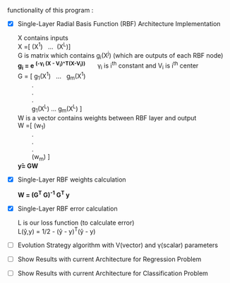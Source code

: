 functionality of this program :

 - [x] Single-Layer Radial Basis Function (RBF) Architecture Implementation 
 
    X contains inputs <br/>
    X =[ (X<sup>1</sup>) &nbsp; ... &nbsp;(X<sup>L</sup>)]<br/>
    G is matrix which contains g<sub>i</sub>(X<sup>j</sup>) (which are outputs of each RBF node) <br/>
    **g<sub>i</sub> = e <sup>(-‫γ‬<sub>i</sub> (X - V<sub>i</sub>)^T(X-V<sub>i</sub>))**</sup> &nbsp; &nbsp; &nbsp; ‫γ<sub>i</sub>‬ is i<sup>th</sup> constant and V<sub>i</sub> is i<sup>th</sup> center <br/>
    G = [ g<sub>1</sub>(X<sup>1</sup>) &nbsp; ... &nbsp; g<sub>m</sub>(X<sup>1</sup>)<br/>
        &nbsp; &nbsp; &nbsp; &nbsp; .<br/> 
        &nbsp; &nbsp; &nbsp; &nbsp; .<br/>
        &nbsp; &nbsp; &nbsp; &nbsp; .     
        &nbsp; &nbsp; &nbsp; &nbsp; g<sub>1</sub>(X<sup>L</sup>) ... g<sub>m</sub>(X<sup>L</sup>)  ]<br/>
    W is a vector contains weights between RBF layer and output <br/>
    W =[ (w<sub>1</sub>) <br/>
        &nbsp; &nbsp; &nbsp; &nbsp; .<br/> 
        &nbsp; &nbsp; &nbsp; &nbsp; .<br/>
        &nbsp; &nbsp; &nbsp; &nbsp; .  
        &nbsp; &nbsp; &nbsp; &nbsp; (w<sub>m</sub>) ]<br/>
    **‫̂y‬= GW <br/>**
 - [x] Single-Layer RBF weights calculation
        
      **W = (G<sup>T</sup> G)<sup>-1</sup> G<sup>T</sup> y**
 - [x] Single-Layer RBF error calculation
 
    L is our loss function (to calculate error) <br/>
    ‫‪L(ŷ,y) = 1/2 - (ŷ - y)<sup>T</sup>(ŷ - y)
 - [ ] Evolution Strategy algorithm with V(vector) and ‫‫‫‫‫‫‫γ(scalar) parameters
 - [ ] Show Results with current Architecture for Regression Problem
 - [ ] Show Results with current Architecture for Classification Problem

